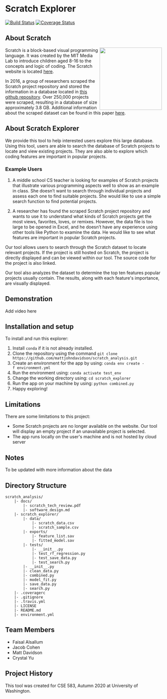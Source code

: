 # Scratch Explorer
[![Build Status](https://travis-ci.com/mattjohndavidson/scratch_analysis.svg?branch=main)](https://travis-ci.com/github/mattjohndavidson/scratch_analysis)
[![Coverage Status](https://coveralls.io/repos/github/mattjohndavidson/scratch_analysis/badge.svg?branch=main)](https://coveralls.io/github/mattjohndavidson/scratch_analysis?branch=main)

## About Scratch
<img src="https://user-images.githubusercontent.com/56270805/102248582-29baa580-3eb6-11eb-8b7f-d34037d3ad51.jpg" width="200" align="right">

Scratch is a block-based visual programming language. 
It was created by the MIT Media Lab to introduce children aged 8-16 to the concepts and logic of coding. 
The Scratch website is located [here](https://scratch.mit.edu).

In 2016, a group of researchers scraped the Scratch project repository and stored the information in a database located in [this github repository](https://github.com/TUDelftScratchLab/ScratchDataset). 
Over 250,000 projects were scraped, resulting in a database of size approximately 3.8 GB.
Additional information about the scraped dataset can be found in this paper [here](https://www.computer.org/csdl/pds/api/csdl/proceedings/download-article/12OmNzUPptD/pdf).     

## About Scratch Explorer
We provide this tool to help interested users explore this large database. 
Using this tool, users are able to search the database of Scratch projects to locate and view existing projects.
They are also able to explore which coding features are important in popular projects.

### Example Users
1. A middle school CS teacher is looking for examples of Scratch projects that illustrate various programming aspects well to show as an example in class. She doesn’t want to search through individual projects and assess each one to find suitable projects. She would like to use a simple search function to find potential projects.

2. A researcher has found the scraped Scratch project repository and wants to use it to understand what kinds of Scratch projects get the most views, favorites, loves, or remixes. However, the data file is too large to be opened in Excel, and he doesn’t have any experience using other tools like Python to examine the data. He would like to see what features are important in popular Scratch projects.


Our tool allows users to search through the Scratch dataset to locate relevant projects. If the project is still hosted on Scratch, the project is directly displayed and can be viewed within our tool. The source code for the project is also linked. 

Our tool also analyzes the dataset to determine the top ten features popular projects usually contain. The results, along with each feature's importance, are visually displayed.

## Demonstration
Add video here

## Installation and setup
To install and run this explorer:
1. Install `conda` if it is not already installed.
2. Clone the repository using the command `git clone https://github.com/mattjohndavidson/scratch_analysis.git`
3. Create an environment for the app by using: `conda env create -f environment.yml`
4. Run the environment using: `conda activate test_env`
5. Change the working directory using: `cd scratch_explorer`
6. Run the app on your machine by using: `python combined.py`
7. Happy exploring!


## Limitations
There are some limitations to this project:
- Some Scratch projects are no longer available on the website. Our tool will display an empty project if an unavailable project is selected.
- The app runs locally on the user's machine and is not hosted by cloud server

## Notes
To be updated with more information about the data

## Directory Structure
```
scratch_analysis/  
    |- docs/  
        |- scratch_tech_review.pdf 
        |- software_design.md  
    |- scratch_explorer/  
        |- data/  
            |- scratch_data.csv  
            |- scratch_sample.csv   
        |- exports/  
            |- feature_list.sav   
            |- fitted_model.sav   
        |- tests/   
            |- __init__.py   
            |- test_rf_regression.py   
            |- test_save_data.py   
            |- test_search.py   
        |- __init__.py   
        |- clean_data.py   
        |- combined.py  
        |- model_fit.py  
        |- save_data.py  
        |- search.py  
    |- .coveragerc  
    |- .gitignore  
    |- .travis.yml  
    |- LICENSE  
    |- README.md  
    |- environment.yml 
```

## Team Members
- Faisal Alsallum
- Jacob Cohen
- Matt Davidson
- Crystal Yu

## Project History
This tool was created for CSE 583, Autumn 2020 at University of Washington.